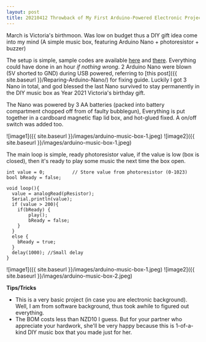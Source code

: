 ```yaml
---
layout: post
title: 20210412 Throwback of My First Arduino-Powered Electronic Project
---
```


March is Victoria's birthmoon. Was low on budget thus a DIY gift idea come into my mind (A simple music box, featuring Arduino Nano + photoresistor + buzzer)

The setup is simple, sample codes are available [here](https://www.instructables.com/How-to-use-a-photoresistor-or-photocell-Arduino-Tu/) and [there](https://github.com/robsoncouto/arduino-songs). Everything could have done in an hour *if nothing wrong*. 2 Arduino Nano were blown (5V shorted to GND) during USB powered, referring to [this post]({{ site.baseurl }}/Reparing-Arduino-Nano/) for fixing guide. Luckily I got 3 Nano in total, and god blessed the last Nano survived to stay permanently in the DIY music box as Year 2021 Victoria's birthday gift. 

The Nano was powered by 3 AA batteries (packed into battery compartment chopped off from of faulty bubblegun), Everything is put together in a cardboard magnetic flap lid box, and hot-glued fixed.
A on/off switch was added too.

![image1]({{ site.baseurl }}/images/arduino-music-box-1.jpeg)
![image2]({{ site.baseurl }}/images/arduino-music-box-1.jpeg)

The main loop is simple, ready photoresistor value, if the value is low (box is closed), then it's ready to play some music the next time the box open.
```
int value = 0;          // Store value from photoresistor (0-1023)
bool bReady = false;

void loop(){
  value = analogRead(pResistor);
  Serial.println(value);
  if (value > 200){
    if(bReady) {
  		play();
  		bReady = false;
  	}
  }
  else {
  	bReady = true;
  }
  delay(1000); //Small delay
}
```

![image1]({{ site.baseurl }}/images/arduino-music-box-1.jpeg)
![image2]({{ site.baseurl }}/images/arduino-music-box-2.jpeg)

**Tips/Tricks**
- This is a very basic project (in case you are electronic background). Well, I am from software background, thus took awhile to figured out everything.
- The BOM costs less than NZD10 I guess. But for your partner who appreciate your hardwork, she'll be very happy because this is 1-of-a-kind DIY music box that you made just for her.